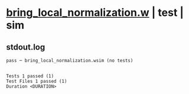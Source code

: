 # [bring_local_normalization.w](../../../../../examples/tests/valid/bring_local_normalization.w) | test | sim

## stdout.log
```log
pass ─ bring_local_normalization.wsim (no tests)
 
 
Tests 1 passed (1)
Test Files 1 passed (1)
Duration <DURATION>
```

